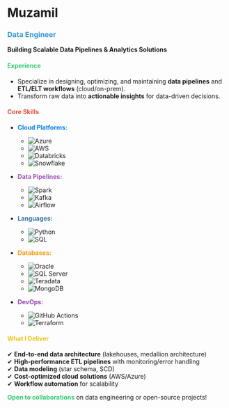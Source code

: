 # Muzamil
### **<span style="color: #3498db;">Data Engineer</span>**  
**Building Scalable Data Pipelines & Analytics Solutions**  

#### **<span style="color: #2ecc71;">Experience</span>**  
- Specialize in designing, optimizing, and maintaining **data pipelines** and **ETL/ELT workflows** (cloud/on-prem).  
- Transform raw data into **actionable insights** for data-driven decisions.  

#### **<span style="color: #e74c3c;">Core Skills</span>**  
- **<span style="color: #007fff;">Cloud Platforms:</span>**  
  - ![Azure](https://img.shields.io/badge/Azure-Data_Factory/Synapse-007fff?logo=microsoftazure)  
  - ![AWS](https://img.shields.io/badge/AWS-Glue/Redshift/S3-FF9900?logo=amazonaws)  
  - ![Databricks](https://img.shields.io/badge/Databricks-Delta_Lake/Spark-FF3621?logo=databricks)  
  - ![Snowflake](https://img.shields.io/badge/Snowflake-Warehousing/Snowpark-29B5E8?logo=snowflake)  

- **<span style="color: #9b59b6;">Data Pipelines:</span>**  
  - ![Spark](https://img.shields.io/badge/Apache_Spark-Batch/Streaming-E25A1C?logo=apachespark)  
  - ![Kafka](https://img.shields.io/badge/Kafka-Streaming-231F20?logo=apachekafka)  
  - ![Airflow](https://img.shields.io/badge/Orchestration-Airflow/CTRL_M-017CEE?logo=apacheairflow)  

- **<span style="color: #3776ab;">Languages:</span>**  
  - ![Python](https://img.shields.io/badge/Python-PySpark-3776AB?logo=python)  
  - ![SQL](https://img.shields.io/badge/SQL-Advanced_Queries-4479A1?logo=postgresql)  

- **<span style="color: #f39c12;">Databases:</span>**  
  - ![Oracle](https://img.shields.io/badge/Oracle-Relational-F80000?logo=oracle)  
  - ![SQL Server](https://img.shields.io/badge/SQL_Server-Relational-CC2927?logo=microsoftsqlserver)  
  - ![Teradata](https://img.shields.io/badge/Teradata-Relational-F37440?logo=teradata)  
  - ![MongoDB](https://img.shields.io/badge/MongoDB-NoSQL-47A248?logo=mongodb)  

- **<span style="color: #8e44ad;">DevOps:</span>**  
  - ![GitHub Actions](https://img.shields.io/badge/CI/CD-GitHub_Actions-2088FF?logo=githubactions)  
  - ![Terraform](https://img.shields.io/badge/IaC-Terraform-7B42BC?logo=terraform)  

#### **<span style="color: #f1c40f;">What I Deliver</span>**  
✔ **End-to-end data architecture** (lakehouses, medallion architecture)  
✔ **High-performance ETL pipelines** with monitoring/error handling  
✔ **Data modeling** (star schema, SCD)  
✔ **Cost-optimized cloud solutions** (AWS/Azure)  
✔ **Workflow automation** for scalability  

**<span style="color: #2ecc71;">Open to collaborations</span>** on data engineering or open-source projects!  
